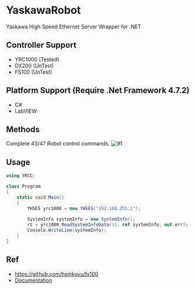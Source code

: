 # YaskawaRobot
Yaskawa High Speed Ethernet Server Wrapper for .NET


## Controller Support
* YRC1000 (Tested)
* DX200   (UnTest)
* FS100   (UnTest)

## Platform Support (Require .Net Framework 4.7.2)
* C# 
* LabVIEW

## Methods
Complete 43/47 Robot control commands. ![91](https://progress-bar.dev/91)<br />

## Usage
```C#
using YRCC;

class Program
{
    static void Main()
    {
        YHSES yrc1000 = new YHSES("192.168.255.1");
        
        SystemInfo systemInfo = new SystemInfo();
        rt = yrc1000.ReadSystemInfoData(11, ref systemInfo, out err);
        Console.WriteLine(systemInfo);
    }
}
```

## Ref
* https://github.com/hsinkoyu/fs100
* [Documentation](https://www.motoman.com/getmedia/38CD89D5-C90D-4C5A-8628-0551C44C9A6C/178942-1CD.pdf.aspx?ext=.pdf)
